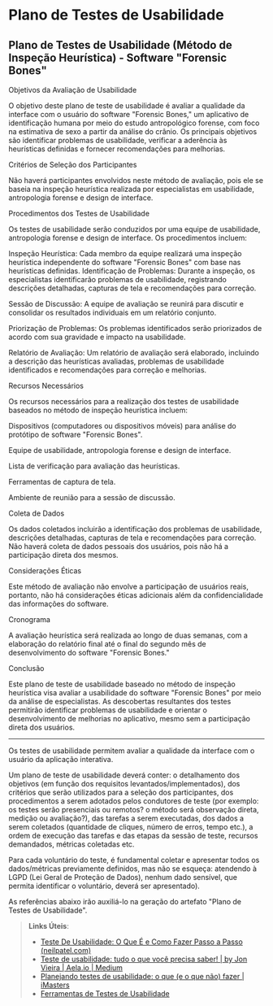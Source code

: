 # Plano de Testes de Usabilidade
## Plano de Testes de Usabilidade (Método de Inspeção Heurística) - Software "Forensic Bones"

Objetivos da Avaliação de Usabilidade

O objetivo deste plano de teste de usabilidade é avaliar a qualidade da interface com o usuário do software "Forensic Bones," um aplicativo de identificação humana por meio do estudo antropológico forense, com foco na estimativa de sexo a partir da análise do crânio. Os principais objetivos são identificar problemas de usabilidade, verificar a aderência às heurísticas definidas e fornecer recomendações para melhorias.

Critérios de Seleção dos Participantes

Não haverá participantes envolvidos neste método de avaliação, pois ele se baseia na inspeção heurística realizada por especialistas em usabilidade, antropologia forense e design de interface.

Procedimentos dos Testes de Usabilidade

Os testes de usabilidade serão conduzidos por uma equipe de usabilidade, antropologia forense e design de interface. Os procedimentos incluem:

Inspeção Heurística: Cada membro da equipe realizará uma inspeção heurística independente do software "Forensic Bones" com base nas heurísticas definidas.
Identificação de Problemas: Durante a inspeção, os especialistas identificarão problemas de usabilidade, registrando descrições detalhadas, capturas de tela e recomendações para correção.

Sessão de Discussão: A equipe de avaliação se reunirá para discutir e consolidar os resultados individuais em um relatório conjunto.

Priorização de Problemas: Os problemas identificados serão priorizados de acordo com sua gravidade e impacto na usabilidade.

Relatório de Avaliação: Um relatório de avaliação será elaborado, incluindo a descrição das heurísticas avaliadas, problemas de usabilidade identificados e recomendações para correção e melhorias.

Recursos Necessários

Os recursos necessários para a realização dos testes de usabilidade baseados no método de inspeção heurística incluem:

Dispositivos (computadores ou dispositivos móveis) para análise do protótipo de software "Forensic Bones".

Equipe de usabilidade, antropologia forense e design de interface.

Lista de verificação para avaliação das heurísticas.

Ferramentas de captura de tela.

Ambiente de reunião para a sessão de discussão.

Coleta de Dados

Os dados coletados incluirão a identificação dos problemas de usabilidade, descrições detalhadas, capturas de tela e recomendações para correção. Não haverá coleta de dados pessoais dos usuários, pois não há a participação direta dos mesmos.

Considerações Éticas

Este método de avaliação não envolve a participação de usuários reais, portanto, não há considerações éticas adicionais além da confidencialidade das informações do software.

Cronograma

A avaliação heurística será realizada ao longo de duas semanas, com a elaboração do relatório final até o final do segundo mês de desenvolvimento do software "Forensic Bones."

Conclusão

Este plano de teste de usabilidade baseado no método de inspeção heurística visa avaliar a usabilidade do software "Forensic Bones" por meio da análise de especialistas. As descobertas resultantes dos testes permitirão identificar problemas de usabilidade e orientar o desenvolvimento de melhorias no aplicativo, mesmo sem a participação direta dos usuários.

_________________________________________________________________
Os testes de usabilidade permitem avaliar a qualidade da interface com o usuário da aplicação interativa.

Um plano de teste de usabilidade deverá conter: o detalhamento dos objetivos (em função dos requisitos levantados/implementados), dos critérios que serão utilizados para a seleção dos participantes, dos procedimentos a serem adotados pelos condutores de teste (por exemplo: os testes serão presenciais ou remotos? o método será observação direta, medição ou avaliação?), das tarefas a serem executadas, dos dados a serem coletados (quantidade de cliques, número de erros, tempo etc.), a ordem de execução das tarefas e das etapas da sessão de teste, recursos demandados, métricas coletadas etc.

Para cada voluntário do teste, é fundamental coletar e apresentar todos os dados/métricas previamente definidos, mas não se esqueça: atendendo à LGPD (Lei Geral de Proteção de Dados), nenhum dado sensível, que permita identificar o voluntário, deverá ser apresentado).

As referências abaixo irão auxiliá-lo na geração do artefato "Plano de Testes de Usabilidade".

> **Links Úteis**:
> - [Teste De Usabilidade: O Que É e Como Fazer Passo a Passo (neilpatel.com)](https://neilpatel.com/br/blog/teste-de-usabilidade/)
> - [Teste de usabilidade: tudo o que você precisa saber! | by Jon Vieira | Aela.io | Medium](https://medium.com/aela/teste-de-usabilidade-o-que-voc%C3%AA-precisa-saber-39a36343d9a6/)
> - [Planejando testes de usabilidade: o que (e o que não) fazer | iMasters](https://imasters.com.br/design-ux/planejando-testes-de-usabilidade-o-que-e-o-que-nao-fazer/)
> - [Ferramentas de Testes de Usabilidade](https://www.usability.gov/how-to-and-tools/resources/templates.html)
